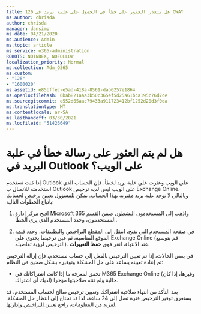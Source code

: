 ```yaml
---
title: 126 هل يتعذر العثور على خطأ في الحصول على علبة بريد في OWA؟
ms.author: chrisda
author: chrisda
manager: dansimp
ms.date: 04/21/2020
ms.audience: Admin
ms.topic: article
ms.service: o365-administration
ROBOTS: NOINDEX, NOFOLLOW
localization_priority: Normal
ms.collection: Adm_O365
ms.custom:
- "126"
- "1600020"
ms.assetid: e85bffec-e5ad-418a-8561-dab6257e1864
ms.openlocfilehash: 6bab821aaa3b50c365ef5d25a61bca195c76d7ce
ms.sourcegitcommit: e552d65aac79433a911723412bf1252d20d3f0da
ms.translationtype: MT
ms.contentlocale: ar-SA
ms.lasthandoff: 03/30/2021
ms.locfileid: "51426649"
---
```

# <a name="getting-a-mailbox-not-found-error-in-outlook-on-the-web"></a>هل لم يتم العثور على رسالة خطأ في علبة البريد في Outlook على الويب؟

إذا كنت تستخدم Outlook على الويب وعثرت على علبة بريد لخطأ، فإن الحساب الذي استخدمته للاتصال ب Outlook على الويب ليس لديه ترخيص Exchange Online، وبالتالي لا توجد علبة بريد مقترنة بهذا الحساب.  يمكن للمسؤول تعيين ترخيص لحسابك باتباع الخطوات التالية:

1. افتح  [مركز إدارة Microsoft 365](https://portal.office.com/adminportal/home#/homepage) واذهب  إلى المستخدمون النشطون ضمن القسم المستخدمون، وحدد المستخدم الذي يرى الخطأ.

2. في صفحة المستخدم التي تفتح،  انتقل إلى المقطع التراخيص  والتطبيقات، وحدد قيمة الموقع المناسبة، ثم عين ترخيصا يحتوي على Exchange Online (قم بتوسيع الترخيص لرؤية تفاصيله). عند الانتهاء، انقر فوق **حفظ التغييرات**.

في بعض الحالات، إذا تم تعيين الترخيص بالفعل إلى حساب مستخدم، فإن إزالة الترخيص ثم إعادة تعيينه يساعد على حل المشكلة وتوفيره بشكل صحيح في النظام: 

- تحقق لمعرفة ما إذا كانت اشتراكاتك في M365 Exchange Online (وغيرها، إذا كان لديك أي اشتراك) حالية ولم تنته صلاحيتها مؤخرا.

بعد التأكد من انتهاء صلاحية اشتراكك وتعيين ترخيص صالح لحساب المستخدم، قد يستغرق توفير الترخيص فترة تصل إلى 24 ساعة، لذا قد تحتاج إلى انتظار حل المشكلة. لمزيد من المعلومات، راجع [تعيين التراخيص وإدارتها](https://docs.microsoft.com/deployoffice/overview-licensing-activation-microsoft-365-apps#assign-and-manage-licenses).